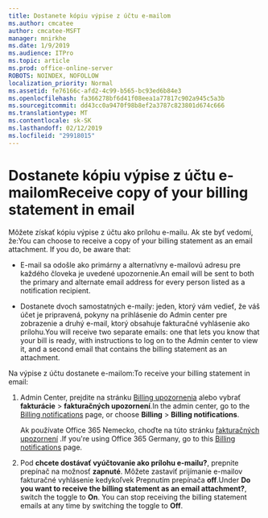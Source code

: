 ```yaml
---
title: Dostanete kópiu výpise z účtu e-mailom
ms.author: cmcatee
author: cmcatee-MSFT
manager: mnirkhe
ms.date: 1/9/2019
ms.audience: ITPro
ms.topic: article
ms.prod: office-online-server
ROBOTS: NOINDEX, NOFOLLOW
localization_priority: Normal
ms.assetid: fe76166c-afd2-4c99-b565-bc93ed6b84e3
ms.openlocfilehash: fa366278bf6d41f08eea1a77817c902a945c5a3b
ms.sourcegitcommit: dd43cc0a9470f98b8ef2a3787c823801d674c666
ms.translationtype: MT
ms.contentlocale: sk-SK
ms.lasthandoff: 02/12/2019
ms.locfileid: "29918015"
---
```

# <a name="receive-copy-of-your-billing-statement-in-email"></a><span data-ttu-id="6122a-102">Dostanete kópiu výpise z účtu e-mailom</span><span class="sxs-lookup"><span data-stu-id="6122a-102">Receive copy of your billing statement in email</span></span>
<span data-ttu-id="6122a-p101">Môžete získať kópiu výpise z účtu ako prílohu e-mailu. Ak ste byť vedomí, že:</span><span class="sxs-lookup"><span data-stu-id="6122a-p101">You can choose to receive a copy of your billing statement as an email attachment. If you do, be aware that:</span></span>
  
- <span data-ttu-id="6122a-105">E-mail sa odošle ako primárny a alternatívny e-mailovú adresu pre každého človeka je uvedené upozornenie.</span><span class="sxs-lookup"><span data-stu-id="6122a-105">An email will be sent to both the primary and alternate email address for every person listed as a notification recipient.</span></span>
    
- <span data-ttu-id="6122a-106">Dostanete dvoch samostatných e-maily: jeden, ktorý vám vedieť, že váš účet je pripravená, pokyny na prihlásenie do Admin center pre zobrazenie a druhý e-mail, ktorý obsahuje fakturačné vyhlásenie ako prílohu.</span><span class="sxs-lookup"><span data-stu-id="6122a-106">You will receive two separate emails: one that lets you know that your bill is ready, with instructions to log on to the Admin center to view it, and a second email that contains the billing statement as an attachment.</span></span>
    
<span data-ttu-id="6122a-107">Na výpise z účtu dostanete e-mailom:</span><span class="sxs-lookup"><span data-stu-id="6122a-107">To receive your billing statement in email:</span></span>
  
1. <span data-ttu-id="6122a-108">Admin Center, prejdite na stránku [Billing upozornenia](https://go.microsoft.com/fwlink/p/?linkid=853212) alebo vybrať **fakturácie** \> **fakturačných upozornení**.</span><span class="sxs-lookup"><span data-stu-id="6122a-108">In the admin center, go to the [Billing notifications](https://go.microsoft.com/fwlink/p/?linkid=853212) page, or choose **Billing** \> **Billing notifications**.</span></span>
    
    <span data-ttu-id="6122a-109">Ak používate Office 365 Nemecko, choďte na túto stránku [fakturačných upozornení](https://go.microsoft.com/fwlink/p/?linkid=853213) .</span><span class="sxs-lookup"><span data-stu-id="6122a-109">If you're using Office 365 Germany, go to this [Billing notifications](https://go.microsoft.com/fwlink/p/?linkid=853213) page.</span></span> 
    
2. <span data-ttu-id="6122a-p102">Pod **chcete dostávať vyúčtovanie ako prílohu e-mailu?**, prepnite prepínač na možnosť **zapnuté**. Môžete zastaviť prijímanie e-mailov fakturačné vyhlásenie kedykoľvek Prepnutím prepínača **off**.</span><span class="sxs-lookup"><span data-stu-id="6122a-p102">Under **Do you want to receive the billing statement as an email attachment?**, switch the toggle to **On**. You can stop receiving the billing statement emails at any time by switching the toggle to **Off**.</span></span>
    

